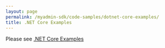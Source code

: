 ```yaml
---
layout: page
permalink: /myadmin-sdk/code-samples/dotnet-core-examples/
title: .NET Core Examples
---
```

Please see [.NET Core Examples](https://myadmin.geotab.com/sdk/?di=true#/dotnet-examples-core)